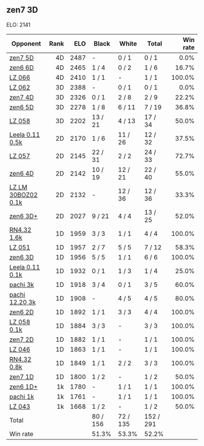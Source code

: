 ## zen7 3D ##

ELO: 2141

Opponent | Rank | ELO | Black | White | Total | Win rate
---------|-----:|----:|-------|-------|-------|-------:
[zen7 5D](zen7%205D.md) | 4D | 2487 | - | 0 / 1 | 0 / 1 | 0.0%
[zen6 6D](zen6%206D.md) | 4D | 2465 | 1 / 4 | 0 / 2 | 1 / 6 | 16.7%
[LZ 066](LZ%20066.md) | 4D | 2410 | 1 / 1 | - | 1 / 1 | 100.0%
[LZ 062](LZ%20062.md) | 3D | 2388 | - | 0 / 1 | 0 / 1 | 0.0%
[zen7 4D](zen7%204D.md) | 3D | 2326 | 0 / 1 | 2 / 8 | 2 / 9 | 22.2%
[zen6 5D](zen6%205D.md) | 3D | 2278 | 1 / 8 | 6 / 11 | 7 / 19 | 36.8%
[LZ 058](LZ%20058.md) | 3D | 2202 | 13 / 21 | 4 / 13 | 17 / 34 | 50.0%
[Leela 0.11 0.5k](Leela%200.11%200.5k.md) | 2D | 2170 | 1 / 6 | 11 / 26 | 12 / 32 | 37.5%
[LZ 057](LZ%20057.md) | 2D | 2145 | 22 / 31 | 2 / 2 | 24 / 33 | 72.7%
[zen6 4D](zen6%204D.md) | 2D | 2142 | 10 / 19 | 12 / 21 | 22 / 40 | 55.0%
[LZ LM 30BOZ02 0.1k](LZ%20LM%2030BOZ02%200.1k.md) | 2D | 2132 | - | 12 / 36 | 12 / 36 | 33.3%
[zen6 3D+](zen6%203D+.md) | 2D | 2027 | 9 / 21 | 4 / 4 | 13 / 25 | 52.0%
[RN4.32 1.6k](RN4.32%201.6k.md) | 1D | 1959 | 3 / 3 | 1 / 1 | 4 / 4 | 100.0%
[LZ 051](LZ%20051.md) | 1D | 1957 | 2 / 7 | 5 / 5 | 7 / 12 | 58.3%
[zen6 3D](zen6%203D.md) | 1D | 1956 | 5 / 5 | 1 / 1 | 6 / 6 | 100.0%
[Leela 0.11 0.1k](Leela%200.11%200.1k.md) | 1D | 1932 | 0 / 1 | 1 / 3 | 1 / 4 | 25.0%
[pachi 3k](pachi%203k.md) | 1D | 1918 | 3 / 4 | 0 / 1 | 3 / 5 | 60.0%
[pachi 12.20 3k](pachi%2012.20%203k.md) | 1D | 1908 | - | 4 / 5 | 4 / 5 | 80.0%
[zen6 2D](zen6%202D.md) | 1D | 1892 | 1 / 1 | 3 / 3 | 4 / 4 | 100.0%
[LZ 058 0.1k](LZ%20058%200.1k.md) | 1D | 1884 | 3 / 3 | - | 3 / 3 | 100.0%
[zen7 2D](zen7%202D.md) | 1D | 1882 | 1 / 1 | - | 1 / 1 | 100.0%
[LZ 046](LZ%20046.md) | 1D | 1863 | 1 / 1 | - | 1 / 1 | 100.0%
[RN4.32 0.8k](RN4.32%200.8k.md) | 1D | 1849 | 1 / 1 | 2 / 2 | 3 / 3 | 100.0%
[zen7 1D](zen7%201D.md) | 1D | 1800 | 1 / 2 | - | 1 / 2 | 50.0%
[zen6 1D+](zen6%201D+.md) | 1k | 1780 | - | 1 / 1 | 1 / 1 | 100.0%
[pachi 1k](pachi%201k.md) | 1k | 1761 | - | 1 / 1 | 1 / 1 | 100.0%
[LZ 043](LZ%20043.md) | 1k | 1668 | 1 / 2 | - | 1 / 2 | 50.0%
Total | | | 80 / 156 | 72 / 135 | 152 / 291 | 
Win rate| | | 51.3% | 53.3% | 52.2% | 
